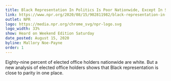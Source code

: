 ```yaml
---
title: Black Representation In Politics Is Poor Nationwide, Except In State Houses
link: https://www.npr.org/2020/08/15/902811982/black-representation-in-politics-is-poor-nationwide-except-in-state-houses
outlet: NPR
logo: https://media.npr.org/chrome_svg/npr-logo.svg
logo_width: 33%
show: Heard on Weekend Edition Saturday
date_posted: August 15, 2020
byline: Mallory Noe-Payne
order: 1
---
```


Eighty-nine percent of elected office holders nationwide are white. But a new analysis of elected office holders shows that Black representation is close to parity in one place.